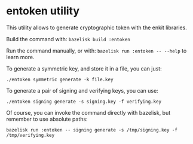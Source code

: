 # entoken utility

This utility allows to generate cryptographic token with the enkit libraries.

Build the command with: `bazelisk build :entoken`

Run the command manually, or with: `bazelisk run :entoken -- --help` to learn more.

To generate a symmetric key, and store it in a file, you can just:

    ./entoken symmetric generate -k file.key

To generate a pair of signing and verifying keys, you can use:

    ./entoken signing generate -s signing.key -f verifying.key

Of course, you can invoke the command directly with bazelisk, but remember to use absolute paths:

    bazelisk run :entoken -- signing generate -s /tmp/signing.key -f /tmp/verifying.key
